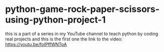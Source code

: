 # python-game-rock-paper-scissors-using-python-project-1
this is a part of a series in my YouTube channel to teach python by coding real projects and this is the first one
the link to the video: https://youtu.be/foIPffWNTpA
